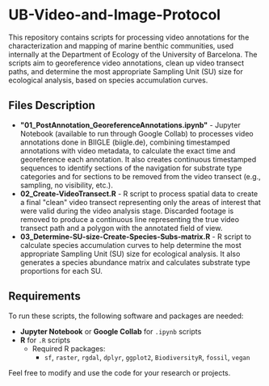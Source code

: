# UB-Video-and-Image-Protocol

This repository contains scripts for processing video annotations for the characterization and mapping of marine benthic communities, used internally at the Department of Ecology of the University of Barcelona. The scripts aim to georeference video annotations, clean up video transect paths, and determine the most appropriate Sampling Unit (SU) size for ecological analysis, based on species accumulation curves.

## Files Description

- **"01_PostAnnotation_GeoreferenceAnnotations.ipynb"** - Jupyter Notebook (available to run through Google Collab) to processes video annotations done in BIIGLE (biigle.de), combining timestamped annotations with video metadata, to calculate the exact time and georeference each annotation. It also creates continuous timestamped sequences to identify sections of the navigation for substrate type categories and for sections to be removed from the video transect (e.g., sampling, no visibility, etc.).
- **02_Create-VideoTransect.R** - R script to process spatial data to create a final "clean" video transect representing only the areas of interest that were valid during the video analysis stage. Discarded footage is removed to produce a continuous line representing the true video transect path and a polygon with the annotated field of view.
- **03_Determine-SU-size-Create-Species-Subs-matrix.R** - R script to calculate species accumulation curves to help determine the most appropriate Sampling Unit (SU) size for ecological analysis. It also generates a species abundance matrix and calculates substrate type proportions for each SU.

## Requirements

To run these scripts, the following software and packages are needed:

- **Jupyter Notebook** or **Google Collab** for `.ipynb` scripts
- **R** for `.R` scripts
    - Required R packages:
        - `sf`, `raster`, `rgdal`, `dplyr`, `ggplot2`, `BiodiversityR`, `fossil`, `vegan`


Feel free to modify and use the code for your research or projects.
